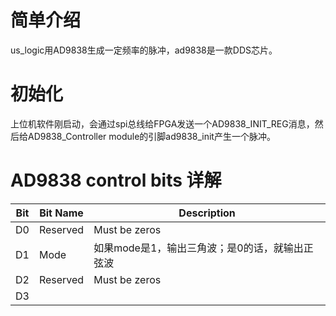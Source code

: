 # 简单介绍

us_logic用AD9838生成一定频率的脉冲，ad9838是一款DDS芯片。

# 初始化

上位机软件刚启动，会通过spi总线给FPGA发送一个AD9838_INIT_REG消息，然后给AD9838_Controller module的引脚ad9838_init产生一个脉冲。

# AD9838 control bits 详解

| Bit | Bit Name | Description                |
| --- | -------- | -------------------------- |
| D0  | Reserved | Must be zeros              |
| D1  | Mode     | 如果mode是1，输出三角波；是0的话，就输出正弦波 |
| D2  | Reserved | Must be zeros              |
| D3  |          |                            |


